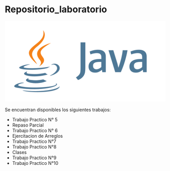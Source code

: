 # Repositorio_laboratorio
![Imagen ilustrativa de la materia](java.png)

Se encuentran disponibles los siguientes trabajos:
- Trabajo Practico N° 5
- Repaso Parcial
- Trabajo Practico N° 6
- Ejercitacion de Arreglos
- Trabajo Practico N°7
- Trabajo Practico N°8
- Clases
- Trabajo Practico N°9
- Trabajo Practico N°10
